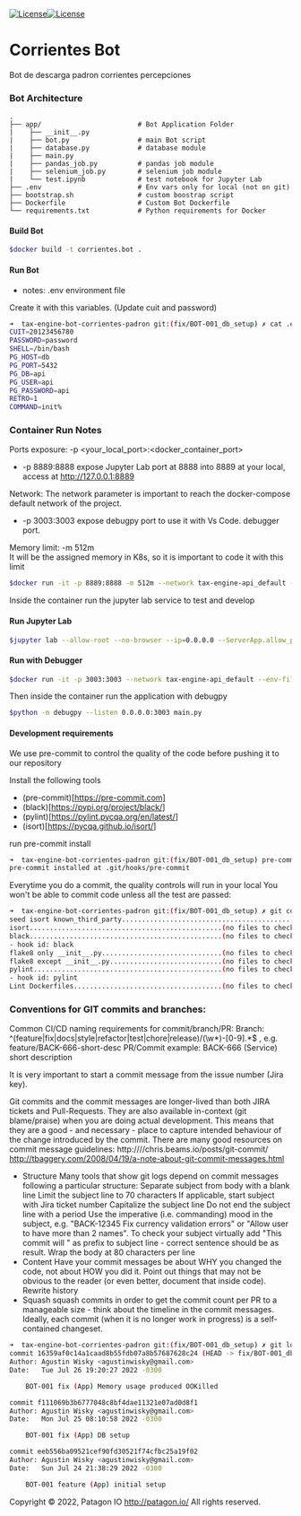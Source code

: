 [![License](https://img.shields.io/badge/Patagon%20IO%201.0-License-lightgrey)](https://patagon.io/licenses/patagon-io-1.0)[![License](https://img.shields.io/badge/Calyx%20Servicios%201.0-License-lightgrey)](https://patagon.io/licenses/patagon-io-1.0)
# Corrientes Bot

Bot de descarga padron corrientes percepciones

### Bot Architecture

    .
    ├── app/                        # Bot Application Folder
    |    ├── __init__.py            
    |    ├── bot.py                 # main Bot script
    |    ├── database.py            # database module
    |    ├── main.py                 
    |    ├── pandas_job.py          # pandas job module
    |    ├── selenium_job.py        # selenium job module
    |    └── test.ipynb             # test notebook for Jupyter Lab
    ├── .env                        # Env vars only for local (not on git)
    ├── bootstrap.sh                # custom boostrap script
    ├── Dockerfile                  # Custom Bot Dockerfile
    └── requirements.txt            # Python requirements for Docker
    
#### Build Bot
```bash
$docker build -t corrientes.bot .
```

#### Run Bot


* notes:
.env environment file

Create it with this variables. (Update cuit and password)

```bash
➜  tax-engine-bot-corrientes-padron git:(fix/BOT-001_db_setup) ✗ cat .env
CUIT=20123456780
PASSWORD=password
SHELL=/bin/bash
PG_HOST=db
PG_PORT=5432
PG_DB=api
PG_USER=api
PG_PASSWORD=api
RETRO=1
COMMAND=init%  
```

### Container Run Notes 
Ports exposure:
-p <your_local_port>:<docker_container_port>

- -p 8889:8888 expose Jupyter Lab port at 8888 into 8889 at your local, access at http://127.0.0.1:8889

Network:
The network parameter is important to reach the docker-compose default network of the project.

- -p 3003:3003 expose debugpy port to use it with Vs Code. debugger port.


Memory limit:
-m 512m  
It will be the assigned memory in K8s, so it is important to code it with this limit

```bash
$docker run -it -p 8889:8888 -m 512m --network tax-engine-api_default --env-file .env --rm -v ${PWD}\downloads:/code/downloads corrientes.bot /bin/bash
```

Inside the container run the jupyter lab service to test and develop

#### Run Jupyter Lab
```bash
$jupyter lab --allow-root --no-browser --ip=0.0.0.0 --ServerApp.allow_password_change=False &
```

#### Run with Debugger

```bash
$docker run -it -p 3003:3003 --network tax-engine-api_default --env-file .env --rm patagon.bot /bin/bash 
```

Then inside the container run the application with debugpy
```bash
$python -m debugpy --listen 0.0.0.0:3003 main.py
```

#### Development requirements

We use pre-commit to control the quality of the code before pushing it to our repository

Install the following tools
- (pre-commit)[https://pre-commit.com]
- (black)[https://pypi.org/project/black/]
- (pylint)[https://pylint.pycqa.org/en/latest/]
- (isort)[https://pycqa.github.io/isort/]

run pre-commit install 

```bash
➜  tax-engine-bot-corrientes-padron git:(fix/BOT-001_db_setup) pre-commit install
pre-commit installed at .git/hooks/pre-commit
```

Everytime you do a commit, the quality controls will run in your local
You won't be able to commit code unless all the test are passed:

```bash
➜  tax-engine-bot-corrientes-padron git:(fix/BOT-001_db_setup) ✗ git commit --amend
seed isort known_third_party.............................................Passed
isort................................................(no files to check)Skipped
black................................................(no files to check)Skipped
- hook id: black
flake8 only __init__.py..............................(no files to check)Skipped
flake8 except __init__.py............................(no files to check)Skipped
pylint...............................................(no files to check)Skipped
- hook id: pylint
Lint Dockerfiles.....................................(no files to check)Skipped
```


### Conventions for GIT commits and branches:


Common CI/CD naming requirements for commit/branch/PR:
Branch:  ^(feature|fix|docs|style|refactor|test|chore|release)/(\w*)-[0-9].*$ , e.g. feature/BACK-666-short-desc
PR/Commit example: BACK-666 (Service) short description

It is very important to start a commit message from the issue number (Jira key). 

Git commits and the commit messages are longer-lived than both JIRA tickets and Pull-Requests. 
They are also available in-context (git blame/praise) when you are doing actual development. 
This means that they are a good - and necessary - place to capture intended behaviour of the change introduced by the commit. There are many good resources on commit message guidelines:
http:////chris.beams.io/posts/git-commit/
http://tbaggery.com/2008/04/19/a-note-about-git-commit-messages.html


- Structure
Many tools that show git logs depend on commit messages following a particular structure:
Separate subject from body with a blank line
Limit the subject line to 70 characters
If applicable, start subject with Jira ticket number
Capitalize the subject line
Do not end the subject line with a period
Use the imperative (i.e. commanding) mood in the subject, e.g. "BACK-12345 Fix currency validation errors" or "Allow user 
to have more than 2 names". To check your subject virtually add "This commit will " as prefix to subject line - correct 
sentence should be as result. 
Wrap the body at 80 characters per line
- Content 
Have your commit messages be about WHY you changed the code, not about HOW you did it. Point out things that may 
not be obvious to the reader (or even better, document that inside code).
Rewrite history 
- Squash 
squash commits in order to get the commit count per PR to a manageable size - think about the timeline in the 
commit messages. Ideally, each commit (when it is no longer work in progress) is a self-contained changeset. 

```bash
➜  tax-engine-bot-corrientes-padron git:(fix/BOT-001_db_setup) ✗ git log
commit 16359af0c14a1caad8b55fdb07a8b57687628c24 (HEAD -> fix/BOT-001_db_setup)
Author: Agustin Wisky <agustinwisky@gmail.com>
Date:   Tue Jul 26 19:20:27 2022 -0300

    BOT-001 fix (App) Memory usage produced OOKilled

commit f111069b3b6777048c8bf4dae11321e07ad0d8f1
Author: Agustin Wisky <agustinwisky@gmail.com>
Date:   Mon Jul 25 08:10:58 2022 -0300

    BOT-001 fix (App) DB setup

commit eeb556ba09521cef90fd30521f74cfbc25a19f02
Author: Agustin Wisky <agustinwisky@gmail.com>
Date:   Sun Jul 24 21:38:29 2022 -0300

    BOT-001 feature (App) initial setup
```


Copyright © 2022, Patagon IO
http://patagon.io/ 
All rights reserved. 
